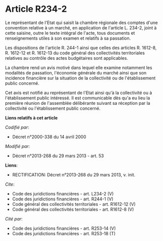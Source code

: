 # Article R234-2

Le représentant de l'Etat qui saisit la chambre régionale des comptes d'une convention relative à un marché, en application
de l'article L. 234-2, joint à cette saisine, outre le texte intégral de l'acte, tous documents et renseignements utiles à
son examen et relatifs à sa passation. 

Les dispositions de l'article R. 244-1 ainsi que celles des articles R. 1612-8, R. 1612-12 et R. 1612-13 du code général des
collectivités territoriales relatives au contrôle des actes budgétaires sont applicables. 

La chambre rend un avis motivé dans lequel elle examine notamment les modalités de passation, l'économie générale du marché
ainsi que son incidence financière sur la situation de la collectivité ou de l'établissement public concerné. 

Cet avis est notifié au représentant de l'Etat ainsi qu'à la collectivité ou à l'établissement public intéressé. Il est
communicable dès qu'a eu lieu la première réunion de l'assemblée délibérante suivant sa réception par la collectivité ou
l'établissement public concerné.

**Liens relatifs à cet article**

_Codifié par_:

  - Décret n°2000-338 du 14 avril 2000

_Modifié par_:

  - Décret n°2013-268 du 29 mars 2013 - art. 53

**Liens**:

  - RECTIFICATION: Décret n°2013-268 du 29 mars 2013, v. init.

_Cite_:

  - Code des juridictions financières - art. L234-2 (V)
  - Code des juridictions financières - art. R244-1 (V)
  - Code général des collectivités territoriales - art. R1612-12 (V)
  - Code général des collectivités territoriales - art. R1612-8 (V)

_Cité par_:

  - Code des juridictions financières - art. R253-14 (V)
  - Code des juridictions financières - art. R253-18 (T)
